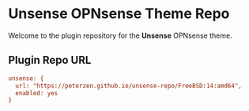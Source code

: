 <!-- index.md -->
# Unsense OPNsense Theme Repo

Welcome to the plugin repository for the **Unsense** OPNsense theme.

## Plugin Repo URL

```ini
unsense: {
  url: "https://peterzen.github.io/unsense-repo/FreeBSD:14:amd64",
  enabled: yes
}
